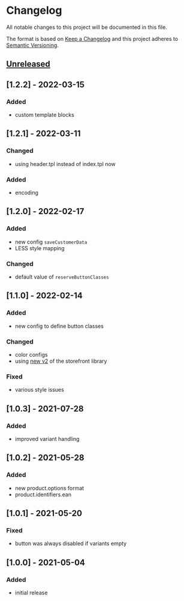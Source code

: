 # Changelog

All notable changes to this project will be documented in this file.

The format is based on [Keep a Changelog](http://keepachangelog.com/) and this project adheres to [Semantic Versioning](http://semver.org/).

## [Unreleased]

## [1.2.2] - 2022-03-15
### Added
- custom template blocks

## [1.2.1] - 2022-03-11
### Changed
- using header.tpl instead of index.tpl now
### Added
- encoding

## [1.2.0] - 2022-02-17
### Added
- new config `saveCustomerData`
- LESS style mapping

### Changed
- default value of `reserveButtonClasses`

## [1.1.0] - 2022-02-14
### Added
- new config to define button classes

### Changed
- color configs
- using [new v2](https://github.com/retail-red/storefront-library/blob/master/CHANGELOG.md) of the storefront library

### Fixed
- various style issues

## [1.0.3] - 2021-07-28
### Added
- improved variant handling

## [1.0.2] - 2021-05-28
### Added
- new product.options format
- product.identifiers.ean

## [1.0.1] - 2021-05-20
### Fixed
- button was always disabled if variants empty

## [1.0.0] - 2021-05-04
### Added
- initial release

[Unreleased]: https://github.com/retail-red/shopware-5/compare/1.0.0...HEAD
